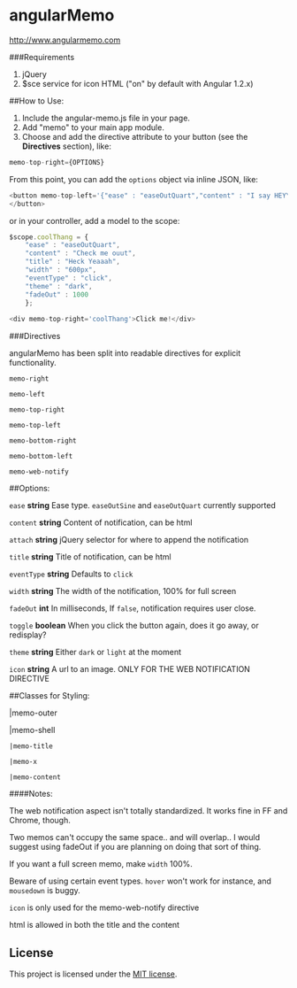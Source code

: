 angularMemo
===========

http://www.angularmemo.com

###Requirements

1. jQuery
2. $sce service for icon HTML ("on" by default with Angular 1.2.x)

##How to Use:

1. Include the angular-memo.js file in your page.
2. Add "memo" to your main app module.
3. Choose and add the directive attribute to your button (see the **Directives** section), like:

```javascript
memo-top-right={OPTIONS}
```
From this point, you can add the ```options``` object via inline JSON, like:

```javascript
<button memo-top-left='{"ease" : "easeOutQuart","content" : "I say HEYY YEAH","title" : "Whats Going on?","width" : "600px", "attachment" : "#wrap"}')>
</button>
```
or in your controller, add a model to the scope:

```javascript
$scope.coolThang = {
    "ease" : "easeOutQuart",
    "content" : "Check me ouut",
    "title" : "Heck Yeaaah",
    "width" : "600px",
    "eventType" : "click",
    "theme" : "dark",
    "fadeOut" : 1000
    };
    
<div memo-top-right='coolThang'>Click me!</div>
```
###Directives

angularMemo has been split into readable directives for explicit functionality.

```
memo-right
```

```
memo-left
```

```
memo-top-right
```

```
memo-top-left
```

```
memo-bottom-right
```

```
memo-bottom-left
```

```
memo-web-notify
```


##Options:

```ease``` **string** Ease type. ```easeOutSine``` and ```easeOutQuart``` currently supported

```content``` **string** Content of notification, can be html

```attach```  **string** jQuery selector for where to append the notification

```title```  **string** Title of notification, can be html

```eventType``` **string** Defaults to ```click```

```width``` **string** The width of the notification, 100% for full screen

```fadeOut``` **int** In milliseconds, If ```false```, notification requires user close.

```toggle``` **boolean** When you click the button again, does it go away, or redisplay?

```theme``` **string** Either ```dark``` or ```light``` at the moment

```icon``` **string** A url to an image. ONLY FOR THE WEB NOTIFICATION DIRECTIVE

##Classes for Styling:


|memo-outer

  |memo-shell
  
    |memo-title
   
    |memo-x
   
    |memo-content
    
    
####Notes:
   
   The web notification aspect isn't totally standardized. It works fine in FF and Chrome, though.

   Two memos can't occupy the same space.. and will overlap.. I would suggest using fadeOut if you are planning on doing that sort of thing.
   
   If you want a full screen memo, make ```width``` 100%.
   
   Beware of using certain event types. ```hover``` won't work for instance, and ```mousedown``` is buggy.
   
   ```icon``` is only used for the memo-web-notify directive
   
   html is allowed in both the title and the content


## License
This project is licensed under the [MIT license](http://opensource.org/licenses/MIT).
